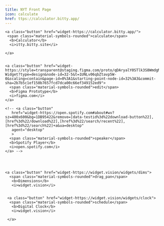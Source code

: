 ```yaml
---
title: NYT Front Page
icon: calculate
href: ttps://calculator.bitty.app/
---
```

                      
    <a class="button" href="widget-https://calculator.bitty.app/">
     <span class="material-symbols-rounded">calculate</span>
      <b>Calculator</b>
      <i>itty.bitty.site</i>

    </a>
                    
    
    <a class="button" href="widget-https://style=transparent@staging.figma.com/proto/qDAryalY0STlk3S8WmdgNT/Figma-Widget?type=design&node-id=32-5&t=1UNLv06qbZtavp5W-0&scaling=contain&page-id=0%3A1&starting-point-node-id=32%3A3&commit-sha=2b7b5c1ef150b7657fcd7dca00c66ef349152ed9">
      <span class="material-symbols-rounded">edit</span>
      <b>Figma Prototype</b>
      <i>figma.com</i>
    </a>    

    <!-- <a class="button" 
       href="widget-https://open.spotify.com#about#wv?sz=400x600&bg=1DB95422&remove=[data-testid%3d%22download-button%22],[href%3d%22/download%22],[href%3d%22/search/recent%22],[href%3d%22/search%22]+a&ua=desktop"
       agent="desktop"
       >
      <span class="material-symbols-rounded">speaker</span>
      <b>Spotify Player</b>
      <i>open.spotify.com</i>
    </a> -->



    
    <a class="button" href="widget-https://widget.vision/widgets/dims">
      <span class="material-symbols-rounded">drag_pan</span>
       <b>Dimensions</b>
       <i>widget.vision</i>

       
     <a class="button" href="widget-https://widget.vision/widgets/clock">
      <span class="material-symbols-rounded">schedule</span>
       <b>Digital Clock</b>
       <i>widget.vision</i>
 
     </a>
